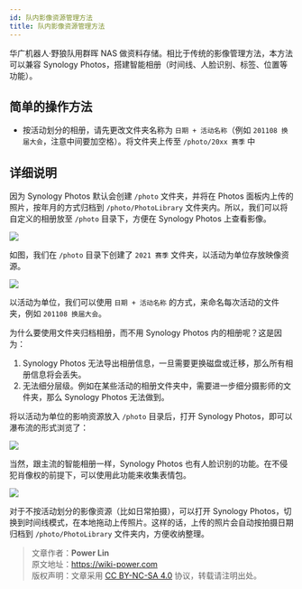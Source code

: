 ```yaml
---
id: 队内影像资源管理方法
title: 队内影像资源管理方法
---
```


华广机器人·野狼队用群晖 NAS 做资料存储。相比于传统的影像管理方法，本方法可以兼容 Synology Photos，搭建智能相册（时间线、人脸识别、标签、位置等功能）。

## 简单的操作方法

- 按活动划分的相册，请先更改文件夹名称为 `日期 + 活动名称`（例如 `201108 换届大会`，注意中间要加空格）。将文件夹上传至 `/photo/20xx 赛季` 中


## 详细说明


因为 Synology Photos 默认会创建 `/photo` 文件夹，并将在 Photos 面板内上传的照片，按年月的方式归档到 `/photo/PhotoLibrary` 文件夹内。所以，我们可以将自定义的相册放至 `/photo` 目录下，方便在 Synology Photos 上查看影像。

![](https://wiki-media-1253965369.cos.ap-guangzhou.myqcloud.com/img/20210425111203.png)

如图，我们在 `/photo` 目录下创建了 `2021 赛季` 文件夹，以活动为单位存放映像资源。

![](https://wiki-media-1253965369.cos.ap-guangzhou.myqcloud.com/img/20210425111429.png)

以活动为单位，我们可以使用 `日期 + 活动名称` 的方式，来命名每次活动的文件夹，例如 `201108 换届大会`。

为什么要使用文件夹归档相册，而不用 Synology Photos 内的相册呢？这是因为：

1. Synology Photos 无法导出相册信息，一旦需要更换磁盘或迁移，那么所有相册信息将会丢失。
2. 无法细分层级。例如在某些活动的相册文件夹中，需要进一步细分摄影师的文件夹，那么 Synology Photos 无法做到。

将以活动为单位的影响资源放入 `/photo` 目录后，打开 Synology Photos，即可以瀑布流的形式浏览了：

![](https://wiki-media-1253965369.cos.ap-guangzhou.myqcloud.com/img/20210425112459.png)

当然，跟主流的智能相册一样，Synology Photos 也有人脸识别的功能。在不侵犯肖像权的前提下，可以使用此功能来收集表情包。

![](https://wiki-media-1253965369.cos.ap-guangzhou.myqcloud.com/img/20210425112813.png)

对于不按活动划分的影像资源（比如日常拍摄），可以打开 Synology Photos，切换到时间线模式，在本地拖动上传照片。这样的话，上传的照片会自动按拍摄日期归档到 `/photo/PhotoLibrary` 文件夹内，方便收纳整理。


> 文章作者：**Power Lin**  
> 原文地址：<https://wiki-power.com>  
> 版权声明：文章采用 [CC BY-NC-SA 4.0](https://creativecommons.org/licenses/by/4.0/deed.zh) 协议，转载请注明出处。
